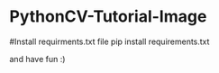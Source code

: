 # PythonCV-Tutorial-Image


#Install requirments.txt file
pip install requirements.txt

and have fun :)